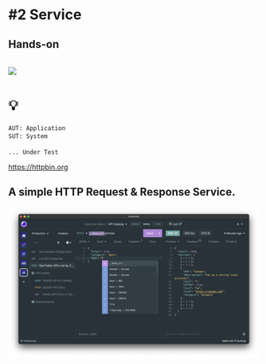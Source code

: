 
# #2 Service

Hands-on
--
[![](https://logowik.com/content/uploads/images/insomnia2202.jpg)](https://github.com/Kong/insomnia/tree/develop#insomnia-api-client)
--
# 💡
```
AUT: Application
SUT: System

... Under Test
```

https://httpbin.org

A simple HTTP Request & Response Service.
--
![](https://raw.githubusercontent.com/Kong/insomnia/develop/screenshots/main.png)
